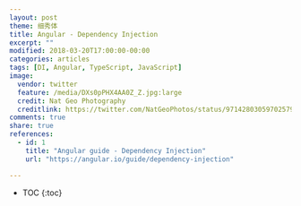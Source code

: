 ```yaml
---
layout: post
theme: 细秀体
title: Angular - Dependency Injection
excerpt: ""
modified: 2018-03-20T17:00:00-00:00
categories: articles
tags: [DI, Angular, TypeScript, JavaScript]
image:
  vendor: twitter
  feature: /media/DXs0pPHX4AA0Z_Z.jpg:large
  credit: Nat Geo Photography‏
  creditlink: https://twitter.com/NatGeoPhotos/status/971428030597025793
comments: true
share: true
references:
  - id: 1
    title: "Angular guide - Dependency Injection"
    url: "https://angular.io/guide/dependency-injection"

---
```


* TOC
{:toc}
